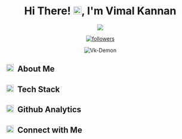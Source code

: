 <!-- @Vk-Demon Readme.md-->
<h1 align="center">
  Hi There! <img src="https://media.giphy.com/media/hvRJCLFzcasrR4ia7z/giphy.gif" width="22">, I'm Vimal Kannan
</h1>

<!-- Typing SVG -->
<p align="center">
  <img src="https://freshidea.com/jonah/app/typing-svg/?lines=an%20aspiring%20Full-stack%20web%20developer;and%20app%20developer;Self-taught%20UI%2FUX%20Designer;Learning%20new%20things%20ceaselessly&center=true&width=400&height=50">
</p>

<!-- Badges template - https://github.com/badges/shields -->
<p align="center">
  <a href="https://github.com/Vk-Demon">
    <img alt="followers" title="Follow me on Github" src="https://img.shields.io/github/followers/Vk-Demon?color=236ad3&labelColor=1155ba&style=for-the-badge&logo=github&label=Follow"/></a>
</p>
<p align="center"> 
	<img src="https://komarev.com/ghpvc/?username=Vk-Demon" alt="Vk-Demon" /> 
</p>

<!-- ABOUT MYSELF -->
<h2 align="left"> <img src="https://media.giphy.com/media/hvRJCLFzcasrR4ia7z/giphy.gif" width="20"> &nbsp;About Me </h2>

<!-- TECH STACK -->
<h2 align="left"> <img src="https://media.giphy.com/media/hvRJCLFzcasrR4ia7z/giphy.gif" width="20"> &nbsp;Tech Stack </h1>

<!-- GITHUB ANALYTICS -->
<h2 align="left"> <img src="https://media.giphy.com/media/hvRJCLFzcasrR4ia7z/giphy.gif" width="20"> &nbsp;Github Analytics </h1>

<!-- CONNECT WITH ME -->
<h2 align="left"> <img src="https://media.giphy.com/media/hvRJCLFzcasrR4ia7z/giphy.gif" width="20"> &nbsp;Connect with Me </h1>